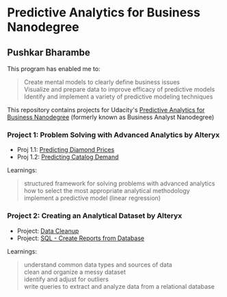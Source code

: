 # Predictive Analytics for Business Nanodegree                                                                        
## Pushkar Bharambe

This program has enabled me to: </br>
> Create mental models to clearly define business issues  </br>
> Visualize and prepare data to improve efficacy of predictive models  </br>
> Identify and implement a variety of predictive modeling techniques  </br>

This repository contains projects for Udacity's [Predictive Analytics for Business Nanodegree](https://www.udacity.com/course/business-analyst-nanodegree--nd008) (formerly known as Business Analyst Nanodegree)

### Project 1: Problem Solving with Advanced Analytics by Alteryx

- Proj 1.1: [Predicting Diamond Prices](https://github.com/pushkardps/Predictive_Analytics_For_Business/blob/master/P1/P1%20-%20Diamond%20prices/P1_diamond_prices.pdf)
- Proj 1.2: [Predicting Catalog Demand](https://github.com/pushkardps/Predictive_Analytics_For_Business/blob/master/P1/P1%20-%20Catalog%20Retail/P1_predict_catalog_retail.pdf)

Learnings: 
> structured framework for solving problems with advanced analytics </br>
> how to select the most appropriate analytical methodology </br>
> implement a predictive model (linear regression) </br>

### Project 2: Creating an Analytical Dataset by Alteryx

- Project: [Data Cleanup]()
- Project: [SQL - Create Reports from Database]()

Learnings: 
> understand common data types and sources of data </br>
> clean and organize a messy dataset </br>
> identify and adjust for outliers </br>
> write queries to extract and analyze data from a relational database </br>
